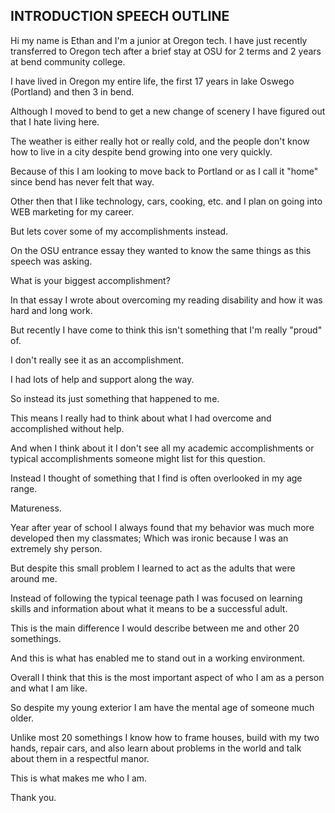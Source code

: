 ## INTRODUCTION SPEECH OUTLINE

  Hi my name is Ethan and I'm a junior at Oregon tech. I have just recently transferred to Oregon tech after a brief stay at OSU for 2 terms and 2 years at bend community college.

  I have lived in Oregon my entire life, the first 17 years in lake Oswego (Portland) and then 3 in bend.

  Although I moved to bend to get a new change of scenery I have figured out that I hate living here.

  The weather is either really hot or really cold, and the people don't know how to live in a city despite bend growing into one very quickly.

  Because of this I am looking to move back to Portland or as I call it "home" since bend has never felt that way.



  Other then that I like technology, cars, cooking, etc. and I plan on going into WEB marketing for my career.

  But lets cover some of my accomplishments instead.

  On the OSU entrance essay they wanted to know the same things as this speech was asking.

  What is your biggest accomplishment?

  In that essay I wrote about overcoming my reading disability and how it was hard and long work.

  But recently I have come to think this isn't something that I'm really "proud" of.

  I don't really see it as an accomplishment.

  I had lots of help and support along the way.

  So instead its just something that happened to me.



  This means I really had to think about what I had overcome and accomplished without help.

  And when I think about it I don't see all my academic accomplishments or typical accomplishments someone might list for this question.

  Instead I thought of something that I find is often overlooked in my age range.

  Matureness.

  Year after year of school I always found that my behavior was much more developed then my classmates; Which was ironic because I was an extremely shy person.  

  But despite this small problem I learned to act as the adults that were around me.

  Instead of following the typical teenage path I was focused on learning skills and information about what it means to be a successful adult.



  This is the main difference I would describe between me and other 20 somethings.

  And this is what has enabled me to stand out in a working environment.



  Overall I think that this is the most important aspect of who I am as a person and what I am like.

  So despite my young exterior I am have the mental age of someone much older.

  Unlike most 20 somethings I know how to frame houses, build with my two hands, repair cars, and also learn about problems in the world and talk about them in a respectful manor.

  This is what makes me who I am.

  Thank you.
